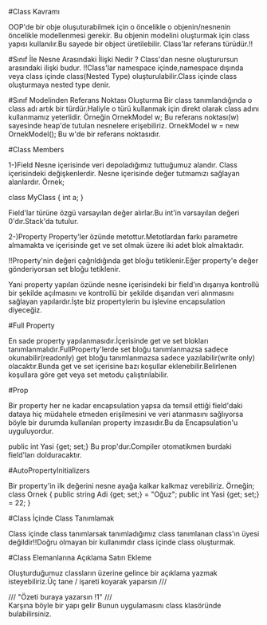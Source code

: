 ﻿#Class Kavramı 

OOP'de bir obje oluşuturabilmek için o öncelikle o objenin/nesnenin öncelikle modellenmesi gerekir.
Bu objenin modelini oluşturmak için class yapısı kullanılır.Bu sayede bir object üretilebilir.
Class'lar referans türüdür.!!



#Sınıf İle Nesne Arasındaki İlişki Nedir ?
Class'dan nesne oluşturursun arasındaki ilişki budur.
!!Class'lar namespace içinde,namespace dışında veya class içinde class(Nested Type) oluşturulabilir.Class içinde class oluşturmaya nested type denir.



#Sınıf Modelinden Referans Noktası Oluşturma
Bir class tanımlandığında o class adı artık bir türdür.Haliyle o türü kullanmak için direkt olarak class adını kullanmamız yeterlidir.
Örneğin
OrnekModel w; Bu referans noktası(w) sayesinde heap'de tutulan nesnelere erişebiliriz.
OrnekModel w = new OrnekModel(); Bu w'de bir referans noktasıdır.



#Class Members

1-)Field
Nesne içerisinde veri depoladığımız tuttuğumuz alandır.
Class içerisindeki değişkenlerdir.
Nesne içerisinde değer tutmamızı sağlayan alanlardır.
Örnek;

class MyClass
{
	int a;
}

Field'lar türüne özgü varsayılan değer alırlar.Bu int'in varsayılan değeri 0'dır.Stack'da tutulur.


2-)Property
Property'ler özünde metottur.Metotlardan farkı parametre almamakta ve içerisinde get ve set olmak üzere iki adet blok almaktadır.

!!Property'nin değeri çağrıldığında get bloğu tetiklenir.Eğer property'e değer gönderiyorsan set bloğu tetiklenir.

Yani property yapıları özünde nesne içerisindeki bir field'ın dışarıya kontrollü bir şekilde açılmasını ve kontrollü bir şekilde dışarıdan veri alınmasını sağlayan yapılardır.İşte biz propertylerin bu işlevine encapsulation diyeceğiz.



#Full Property 

En sade property yapılanmasıdır.İçerisinde get ve set blokları tanımlanmalıdır.FullProperty'lerde set bloğu tanımlanmazsa sadece okunabilir(readonly) get bloğu tanımlanmazsa sadece yazılabilir(write only) olacaktır.Bunda get ve set içerisine bazı koşullar eklenebilir.Belirlenen koşullara göre get veya set metodu çalıştırılabilir.



#Prop 

Bir property her ne kadar encapsulation yapsa da temsil ettiği field'daki dataya hiç müdahele etmeden erişilmesini ve veri atanmasını sağlıyorsa böyle bir durumda kullanılan property imzasıdır.Bu da Encapsulation'u uyguluyordur.

public int Yasi {get; set;} Bu prop'dur.Compiler otomatikmen burdaki field'ları dolduracaktır.



#AutoPropertyInitializers

Bir property'in ilk değerini nesne ayağa kalkar kalkmaz verebiliriz.
Örneğin;
class Ornek
{
	public string Adi {get; set;} = "Oğuz";
	public int Yasi {get; set;} = 22;
}



#Class İçinde Class Tanımlamak

Class içinde class tanımlarsak tanımladığımız class tanımlanan class'ın üyesi değildir!!Doğru olmayan bir kullanımdır class içinde class oluşturmak.



#Class Elemanlarına Açıklama Satırı Ekleme

Oluşturduğumuz classların üzerine gelince bir açıklama yazmak isteyebiliriz.Üç tane / işareti koyarak yaparsın
		  /// <summary>
         ///	"Özeti buraya yazarsın !1"
         /// </summary> Karşına böyle bir yapı gelir
Bunun uygulamasını class klasöründe bulabilirsiniz.























